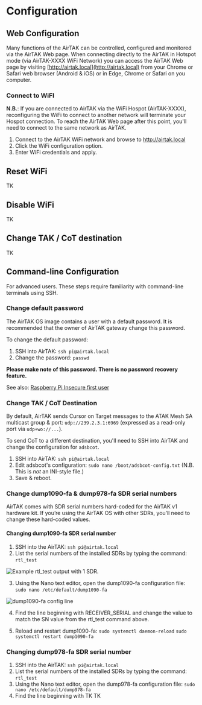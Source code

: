 # Configuration

## Web Configuration

Many functions of the AirTAK can be controlled, configured and monitored via the AirTAK 
Web page. When connecting directly to the AirTAK in Hotspot mode (via AirTAK-XXXX WiFi Network) you can access the AirTAK Web page by visiting [http://airtak.local](http://airtak.local) from your Chrome or Safari web browser (Android & iOS) or in Edge, Chrome or Safari on you computer.

### Connect to WiFI

**N.B.**: If you are connected to AirTAK via the WiFi Hospot (AirTAK-XXXX), reconfiguring the WiFi to connect to another network will terminate your Hospot connection. To reach the AirTAK Web page after this point, you'll need to connect to the same network as AirTAK.

1. Connect to the AirTAK WiFi network and browse to http://airtak.local
2. Click the WiFi configuration option.
3. Enter WiFi credentials and apply.

## Reset WiFi

TK

## Disable WiFi

TK

## Change TAK / CoT destination

TK

## Command-line Configuration

For advanced users. These steps require familiarity with command-line terminals using SSH. 

### Change default password

The AirTAK OS image contains a user with a default password. It is recommended that the 
owner of AirTAK gateway change this password.

To change the default password:

1. SSH into AirTAK: ``ssh pi@airtak.local``
2. Change the password: ``passwd``

**Please make note of this password. There is no password recovery feature.**

See also: [Raspberry Pi Insecure first user](https://www.raspberrypi.com/news/raspberry-pi-bullseye-update-april-2022/)

### Change TAK / CoT Destination

By default, AirTAK sends Cursor on Target messages to the ATAK Mesh SA multicast group & port: ``udp://239.2.3.1:6969`` (expressed as a read-only port via ``udp+wo://...``). 

To send CoT to a different destination, you'll need to SSH into AirTAK and change the 
configuration for ``adsbcot``.

1. SSH into AirTAK: ``ssh pi@airtak.local``
2. Edit adsbcot's configuration: ``sudo nano /boot/adsbcot-config.txt`` (N.B. This is *not* an INI-style file.)
3. Save & reboot.


### Change dump1090-fa & dump978-fa SDR serial numbers

AirTAK comes with SDR serial numbers hard-coded for the AirTAK v1 hardware kit. If 
you’re using the AirTAK OS with other SDRs, you’ll need to change these hard-coded values.

#### Changing dump1090-fa SDR serial number

1. SSH into the AirTAK: ``ssh pi@airtak.local``
2. List the serial numbers of the installed SDRs by typing the command: ``rtl_test``

![Example rtl_test output with 1 SDR.](https://images.squarespace-cdn.com/content/v1/6477cab5986c146297acea21/8d1ecb30-17f4-4225-a7c6-76eca789b645/Screen+Shot+2023-07-08+at+11.48.45+AM.png)

3. Using the Nano text editor, open the dump1090-fa configuration file: ``sudo nano /etc/default/dump1090-fa``

![dump1090-fa config line](https://images.squarespace-cdn.com/content/v1/6477cab5986c146297acea21/44e90a93-624d-404b-b758-24d55377e626/Screen+Shot+2023-07-08+at+11.49.44+AM.png)

4. Find the line beginning with RECEIVER_SERIAL and change the value to match the SN value from the rtl_test command above.

5. Reload and restart dump1090-fa:
``sudo systemctl daemon-reload``
``sudo systemctl restart dump1090-fa``

### Changing dump978-fa SDR serial number

1. SSH into the AirTAK: ``ssh pi@airtak.local``
2. List the serial numbers of the installed SDRs by typing the command: ``rtl_test``
3. Using the Nano text editor, open the dump978-fa configuration file: 
``sudo nano /etc/default/dump978-fa``
4. Find the line beginning with TK TK
